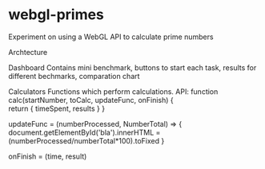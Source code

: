 # webgl-primes
Experiment on using a WebGL API to calculate prime numbers

Archtecture

Dashboard
Contains mini benchmark, buttons to start each task, results for different bechmarks, comparation chart

Calculators
Functions which perform calculations.
API:
function calc(startNumber, toCalc, updateFunc, onFinish) {    
    return {
        timeSpent,
        results
    }
}

updateFunc = (numberProcessed, NumberTotal) => {
    document.getElementById('bla').innerHTML = (numberProcessed/numberTotal*100).toFixed
}

onFinish = (time, result)